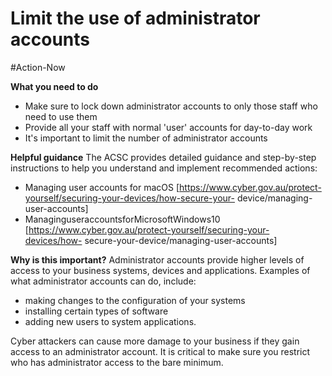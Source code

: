 # Limit the use of administrator accounts

#Action-Now 

**What you need to do**
- Make sure to lock down administrator accounts to only those staff who need to use them 
- Provide all your staff with normal 'user' accounts for day-to-day work  
- It's important to limit the number of administrator accounts

**Helpful guidance**
The ACSC provides detailed guidance and step-by-step instructions to help you understand and implement recommended actions:

- Managing user accounts for macOS [https://www.cyber.gov.au/protect-yourself/securing-your-devices/how-secure-your- device/managing-user-accounts]
- ManaginguseraccountsforMicrosoftWindows10 [https://www.cyber.gov.au/protect-yourself/securing-your-devices/how- secure-your-device/managing-user-accounts]

**Why is this important?**
Administrator accounts provide higher levels of access to your business systems, devices and applications. Examples of what administrator accounts can do, include:

- making changes to the configuration of your systems 
- installing certain types of software  
- adding new users to system applications.

Cyber attackers can cause more damage to your business if they gain access to an administrator account. It is critical to make sure you restrict who has administrator access to the bare minimum.